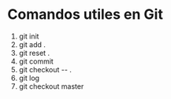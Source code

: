 
# Comandos utiles en Git

1. git init
2. git add .
3. git reset .
4. git commit
5. git checkout -- .
6. git log
7. git checkout master